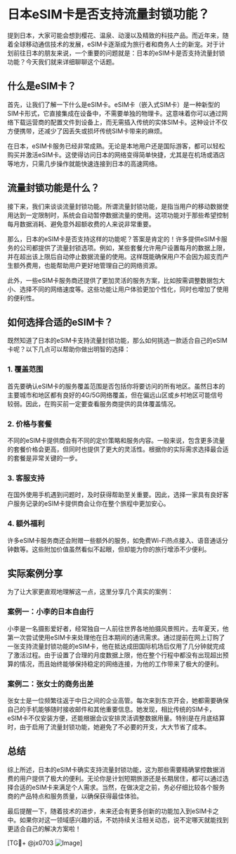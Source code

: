# 日本eSIM卡是否支持流量封锁功能？

提到日本，大家可能会想到樱花、温泉、动漫以及精致的科技产品。而近年来，随着全球移动通信技术的发展，eSIM卡逐渐成为旅行者和商务人士的新宠。对于计划前往日本的朋友来说，一个重要的问题就是：日本的eSIM卡是否支持流量封锁功能？今天我们就来详细聊聊这个话题。

## 什么是eSIM卡？

首先，让我们了解一下什么是eSIM卡。eSIM卡（嵌入式SIM卡）是一种新型的SIM卡形式，它直接集成在设备中，不需要单独的物理卡。这意味着你可以通过网络下载运营商的配置文件到设备上，而无需插入传统的实体SIM卡。这种设计不仅方便携带，还减少了因丢失或损坏传统SIM卡带来的麻烦。

在日本，eSIM卡服务已经非常成熟。无论是本地用户还是国际游客，都可以轻松购买并激活eSIM卡。这使得访问日本的网络变得简单快捷，尤其是在机场或酒店等地方，只需几步操作就能快速连接到日本的高速网络。

## 流量封锁功能是什么？

接下来，我们来谈谈流量封锁功能。所谓流量封锁功能，是指当用户的移动数据使用达到一定限制时，系统会自动暂停数据流量的使用。这项功能对于那些希望控制每月数据消耗、避免意外超额收费的人来说非常重要。

那么，日本的eSIM卡是否支持这样的功能呢？答案是肯定的！许多提供eSIM卡服务的公司都提供了流量封锁选项。例如，某些套餐允许用户设置每月的数据上限，并在超出该上限后自动停止数据流量的使用。这样既能确保用户不会因为超支而产生额外费用，也能帮助用户更好地管理自己的网络资源。

此外，一些eSIM卡服务商还提供了更加灵活的服务方案，比如按需调整数据包大小、选择不同的网络速度等。这些功能让用户体验更加个性化，同时也增加了使用的便利性。

## 如何选择合适的eSIM卡？

既然知道了日本的eSIM卡支持流量封锁功能，那么如何挑选一款适合自己的eSIM卡呢？以下几点可以帮助你做出明智的选择：

### 1. **覆盖范围**
   首先要确认eSIM卡的服务覆盖范围是否包括你将要访问的所有地区。虽然日本的主要城市和地区都有良好的4G/5G网络覆盖，但在偏远山区或乡村地区可能信号较弱。因此，在购买前一定要查看服务商提供的具体覆盖情况。

### 2. **价格与套餐**
   不同的eSIM卡提供商会有不同的定价策略和服务内容。一般来说，包含更多流量的套餐价格会更高，但同时也提供了更大的灵活性。根据你的实际需求选择最合适的套餐是非常关键的一步。

### 3. **客服支持**
   在国外使用手机遇到问题时，及时获得帮助至关重要。因此，选择一家具有良好客户服务记录的eSIM卡提供商会让你在整个旅程中更加安心。

### 4. **额外福利**
   许多eSIM卡服务商还会附赠一些额外的服务，如免费Wi-Fi热点接入、语音通话分钟数等。这些附加价值虽然看似不起眼，但却能为你的旅行增添不少便利。

## 实际案例分享

为了让大家更直观地理解这一点，这里分享几个真实的案例：

### 案例一：小李的日本自由行
小李是一名摄影爱好者，经常独自一人前往世界各地拍摄风景照片。去年夏天，他第一次尝试使用eSIM卡来处理他在日本期间的通讯需求。通过提前在网上订购了一张支持流量封锁功能的eSIM卡，他在抵达成田国际机场后仅用了几分钟就完成了激活过程。由于设置了合理的月度数据上限，他在整个行程中都没有出现超出预算的情况，而且始终能够保持稳定的网络连接，为他的工作带来了极大的便利。

### 案例二：张女士的商务出差
张女士是一位频繁往返于中日之间的企业高管。每次来到东京开会，她都需要确保自己的手机能够随时接收邮件和其他重要信息。她发现，相比传统的SIM卡，eSIM卡不仅安装方便，还能根据会议安排灵活调整数据用量。特别是在月底结算时，由于启用了流量封锁功能，她避免了不必要的开支，大大节省了成本。

## 总结

综上所述，日本的eSIM卡确实支持流量封锁功能，这为那些需要精确掌控数据消费的用户提供了极大的便利。无论你是计划短期旅游还是长期居住，都可以通过选择合适的eSIM卡来满足个人需求。当然，在做决定之前，务必仔细比较各个服务商的产品特点和服务质量，以确保获得最佳体验。

最后提醒一下，随着技术的进步，未来还会有更多创新的功能加入到eSIM卡之中。如果你对这一领域感兴趣的话，不妨持续关注相关动态，说不定哪天就能找到更适合自己的解决方案啦！

[TG💪+ @jx0703 ![Image](https://github.com/user-attachments/assets/dbca1d08-cadb-493c-b0ec-ad6f7a83f270)]
